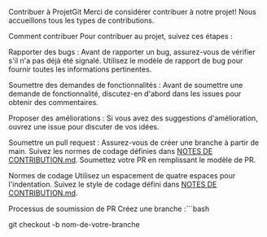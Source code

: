 Contribuer à ProjetGit
Merci de considérer contribuer à notre projet! Nous accueillons tous les types de contributions.

Comment contribuer
Pour contribuer au projet, suivez ces étapes :

Rapporter des bugs :
Avant de rapporter un bug, assurez-vous de vérifier s'il n'a pas déjà été signalé.
Utilisez le modèle de rapport de bug pour fournir toutes les informations pertinentes.

Soumettre des demandes de fonctionnalités :
Avant de soumettre une demande de fonctionnalité, discutez-en d'abord dans les issues pour obtenir des commentaires.

Proposer des améliorations :
Si vous avez des suggestions d'amélioration, ouvrez une issue pour discuter de vos idées.

Soumettre un pull request :
Assurez-vous de créer une branche à partir de main.
Suivez les normes de codage définies dans [NOTES DE CONTRIBUTION.md](link/to/contributing/notes).
Soumettez votre PR en remplissant le modèle de PR.

Normes de codage
Utilisez un espacement de quatre espaces pour l'indentation.
Suivez le style de codage défini dans [NOTES DE CONTRIBUTION.md](link/to/contributing/notes).

Processus de soumission de PR
Créez une branche :```bash

   git checkout -b nom-de-votre-branche









